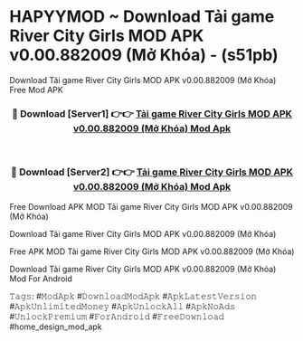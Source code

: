 # HAPYYMOD ~ Download Tải game River City Girls MOD APK v0.00.882009 (Mở Khóa) - (s51pb)
Download Tải game River City Girls MOD APK v0.00.882009 (Mở Khóa) Free Mod APK

<div align="center">
<h3>🔴 Download [Server1] 👉👉 <a href="https://apk-comot.site?title=Tải_game_River_City_Girls_MOD_APK_v0.00.882009_(Mở_Khóa)">Tải game River City Girls MOD APK v0.00.882009 (Mở Khóa) Mod Apk</a></h3><br>

<h3>🔴 Download [Server2] 👉👉 <a href="https://apk-comot.site?title=Tải_game_River_City_Girls_MOD_APK_v0.00.882009_(Mở_Khóa)">Tải game River City Girls MOD APK v0.00.882009 (Mở Khóa) Mod Apk</a></h3>
</div>


Free Download APK MOD Tải game River City Girls MOD APK v0.00.882009 (Mở Khóa)

Download Tải game River City Girls MOD APK v0.00.882009 (Mở Khóa) 

Free APK MOD Tải game River City Girls MOD APK v0.00.882009 (Mở Khóa) 

Download Tải game River City Girls MOD APK v0.00.882009 (Mở Khóa) Mod For Android

𝚃𝚊𝚐𝚜: #𝙼𝚘𝚍𝙰𝚙𝚔 #𝙳𝚘𝚠𝚗𝚕𝚘𝚊𝚍𝙼𝚘𝚍𝙰𝚙𝚔 #𝙰𝚙𝚔𝙻𝚊𝚝𝚎𝚜𝚝𝚅𝚎𝚛𝚜𝚒𝚘𝚗 #𝙰𝚙𝚔𝚄𝚗𝚕𝚒𝚖𝚒𝚝𝚎𝚍𝙼𝚘𝚗𝚎𝚢 #𝙰𝚙𝚔𝚄𝚗𝚕𝚘𝚌𝚔𝙰𝚕𝚕 #𝙰𝚙𝚔𝙽𝚘𝙰𝚍𝚜 #𝚄𝚗𝚕𝚘𝚌𝚔𝙿𝚛𝚎𝚖𝚒𝚞𝚖 #𝙵𝚘𝚛𝙰𝚗𝚍𝚛𝚘𝚒𝚍 #𝙵𝚛𝚎𝚎𝙳𝚘𝚠𝚗𝚕𝚘𝚊𝚍 #home_design_mod_apk